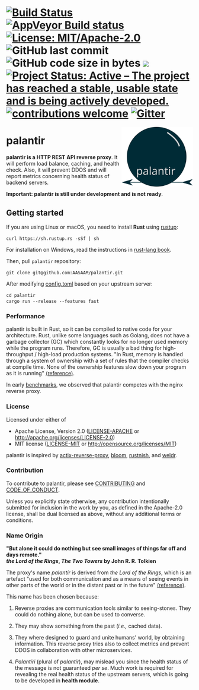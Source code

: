 [![Build Status](https://travis-ci.org/AASAAM/palantir.svg?branch=master)](<https://travis-ci.org/AASAAM/palantir>)
[![AppVeyor Build status](https://ci.appveyor.com/api/projects/status/d1cmo37ht3mbha38/branch/master?svg=true)](https://ci.appveyor.com/project/MaaniBeigy/palantir-isq74/branch/master)
[![License: MIT/Apache-2.0](<https://img.shields.io/badge/license-MIT%2FApache--2.0-brightgreen.svg>)](#license)
![GitHub last commit](https://img.shields.io/github/last-commit/AASAAM/palantir.svg?color=brightgreen)
![GitHub code size in bytes](https://img.shields.io/github/languages/code-size/AASAAM/palantir.svg?color=brightgreen)
[![](<https://img.shields.io/badge/devel%20version-0.1.0-yellow.svg>)](<https://github.com/AASAAM/palantir>)
[![Project Status: Active – The project has reached a stable, usable state and is being actively developed.](https://www.repostatus.org/badges/latest/active.svg)](https://www.repostatus.org/#active)
[![contributions welcome](<https://img.shields.io/badge/contributions-welcome-brightgreen.svg?style=flat>)](<https://github.com/AASAAM/palantir/issues>)
[![Gitter](https://badges.gitter.im/AASAAM/palantir.svg)](https://gitter.im/AASAAM/palantir?utm_source=badge&utm_medium=badge&utm_campaign=pr-badge)
=======

<img src="./palantir.svg" align="right" width="192" />

# palantir

**palantir is a HTTP REST API reverse proxy**. It will perform load balance, caching, and health check. Also, it will prevent DDOS and will report metrics concerning health status of backend servers.

**Important: palantir is still under development and is not ready**.

## Getting started

If you are using Linux or macOS, you need to install **Rust** using [rustup](<https://rustup.rs/>):

```shell
curl https://sh.rustup.rs -sSf | sh
```

For installation on Windows, read the instructions in [rust-lang book](<https://doc.rust-lang.org/book/ch01-01-installation.html#installing-rustup-on-windows>).

Then, pull `palantir` repository:

```shell
git clone git@github.com:AASAAM/palantir.git
```

After modifying [config.toml](../config.toml) based on your upstream server:

```shell
cd palantir
cargo run --release --features fast
```

### Performance

palantir is built in Rust, so it can be compiled to native code for your architecture. Rust, unlike some languages such as Golang, does not have a garbage collector (GC) which constantly looks for no longer used memory while the program runs. Therefore, GC is usually a bad thing for high-throughput / high-load production systems. "In Rust, memory is handled through a system of ownership with a set of rules that the compiler checks at compile time. None of the ownership features slow down your program as it is running" [(reference)](<https://doc.rust-lang.org/book/ch04-01-what-is-ownership.html?highlight=garbage,collector#memory-and-allocation>).

In early [benchmarks](../../benches/README.md), we observed that palantir competes with the nginx reverse proxy.

### License

Licensed under either of

- Apache License, Version 2.0 ([LICENSE-APACHE](LICENSE-APACHE) or <http://apache.org/licenses/LICENSE-2.0>)
- MIT license ([LICENSE-MIT](LICENSE-MIT) or <http://opensource.org/licenses/MIT>)

palantir is inspired by [actix-reverse-proxy](<https://github.com/felipenoris/actix-reverse-proxy>), [bloom](<https://github.com/valeriansaliou/bloom>), [rustnish](<https://github.com/klausi/rustnish>), and [weldr](<https://github.com/hjr3/weldr>).

### Contribution

To contribute to palantir, please see [CONTRIBUTING](../CONTRIBUTING.md) and [CODE_OF_CONDUCT](./CODE_OF_CONDUCT.md).

Unless you explicitly state otherwise, any contribution intentionally submitted for inclusion in the work by you, as defined in the Apache-2.0 license, shall be dual licensed as above, without any additional terms or conditions.

### Name Origin

**"But alone it could do nothing but see small images of things far off and days remote." <br/>*the Lord of the Rings*, *The Two Towers* by John R. R. Tolkien**

The proxy's name *palantír* is derived from *the Lord of the Rings*, which is an artefact "used for both communication and as a means of seeing events in other parts of the world or in the distant past    or in the future" [(reference)](<https://en.wikipedia.org/wiki/Palant%C3%ADr>).

This name has been chosen because:

1. Reverse proxies are communication tools similar to seeing-stones. They could do nothing alone, but can be used to converse.
  
1. They may show something from the past (*i.e.,* cached data).

1. They where designed to guard and unite humans' world, by obtaining information. This reverse proxy tries also to collect metrics and prevent DDOS in collaboration with other microservices.

1. *Palantíri* (plural of *palantír*), may mislead you since the health status of the message is not guaranteed *per se*. Much work is required for revealing the real health status of the upstream servers, which is going to be developed in **health module**.
